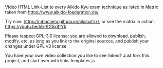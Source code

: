 Video HTML Link-List to every Aikido Kyu exam technique as listed in Matrix taken from https://www.aikido-foederation.de/

Try now: https://mbachem.github.io/aikimatrix/, or see the matrix in action: https://youtu.be/bb-9G5xBfYk

Please respect GPL-3.0 license: you are allowed to download, publish, modify, etc, as long as you link to the original sources, and publish your changes under GPL v3 license

You have your own video collection you like to see linked? Just fork this project, and start over with links.templates.js
